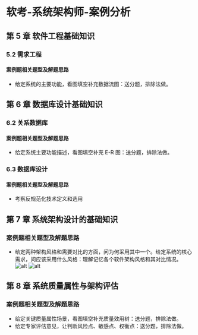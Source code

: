 # 软考-系统架构师-案例分析


## 第 5 章 软件工程基础知识

### 5.2 需求工程

#### 案例题相关题型及解题思路

- 给定系统的主要功能，看图填空补充数据流图：送分题，排除法做。

## 第 6 章 数据库设计基础知识

### 6.2 关系数据库

#### 案例题相关题型及解题思路

- 给定系统主要功能描述，看图填空补充 E-R 图：送分题，排除法做。

### 6.3 数据库设计

#### 案例题相关题型及解题思路

- 考察反规范化技术定义和选用

## 第 7 章 系统架构设计的基础知识

### 案例题相关题型及解题思路

- 给定两种架构风格和需要对比的方面，问为何采用其中一个。给定系统的核心需求，问应该采用什么风格：理解记忆各个软件架构风格和其对比情况。
  ![alt](https://jsd.cdn.zzko.cn/gh/orionpax1997/picx-images-hosting@master/Development/image.2ea5u73tha1w.webp "alt")
  ![alt](https://jsd.cdn.zzko.cn/gh/orionpax1997/picx-images-hosting@master/Development/image.5cax7er7h5o0.webp "alt")

## 第 8 章 系统质量属性与架构评估

### 案例题相关题型及解题思路

- 给定关键质量属性场景，看图填空补充质量效用树：送分题，排除法做。
- 给定专家评估意见，让判断风险点、敏感点、权衡点：送分题，排除法做。

